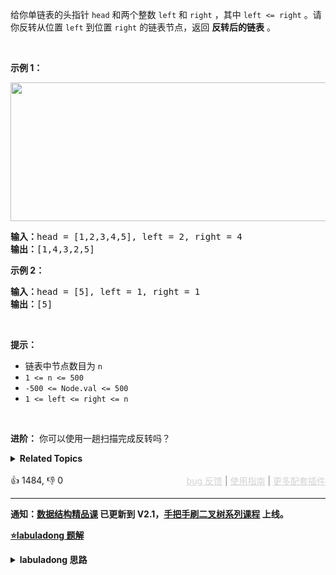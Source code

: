 给你单链表的头指针 <code>head</code> 和两个整数 <code>left</code> 和 <code>right</code> ，其中 <code>left <= right</code> 。请你反转从位置 <code>left</code> 到位置 <code>right</code> 的链表节点，返回 <strong>反转后的链表</strong> 。

<p>&nbsp;</p>

<p><strong>示例 1：</strong></p> 
<img alt="" src="https://assets.leetcode.com/uploads/2021/02/19/rev2ex2.jpg" style="width: 542px; height: 222px;" /> 
<pre>
<strong>输入：</strong>head = [1,2,3,4,5], left = 2, right = 4
<strong>输出：</strong>[1,4,3,2,5]
</pre>

<p><strong>示例 2：</strong></p>

<pre>
<strong>输入：</strong>head = [5], left = 1, right = 1
<strong>输出：</strong>[5]
</pre>

<p>&nbsp;</p>

<p><strong>提示：</strong></p>

<ul> 
 <li>链表中节点数目为 <code>n</code></li> 
 <li><code>1 &lt;= n &lt;= 500</code></li> 
 <li><code>-500 &lt;= Node.val &lt;= 500</code></li> 
 <li><code>1 &lt;= left &lt;= right &lt;= n</code></li> 
</ul>

<p>&nbsp;</p>

<p><strong>进阶：</strong> 你可以使用一趟扫描完成反转吗？</p>

<details><summary><strong>Related Topics</strong></summary>链表</details><br>

<div>👍 1484, 👎 0<span style='float: right;'><span style='color: gray;'><a href='https://github.com/labuladong/fucking-algorithm/discussions/939' target='_blank' style='color: lightgray;text-decoration: underline;'>bug 反馈</a> | <a href='https://mp.weixin.qq.com/s/NF8mmVyXVfC1ehdMOsO7Cw' target='_blank' style='color: lightgray;text-decoration: underline;'>使用指南</a> | <a href='https://labuladong.github.io/algo/images/others/%E5%85%A8%E5%AE%B6%E6%A1%B6.jpg' target='_blank' style='color: lightgray;text-decoration: underline;'>更多配套插件</a></span></span></div>

<div id="labuladong"><hr>

**通知：[数据结构精品课](https://aep.h5.xeknow.com/s/1XJHEO) 已更新到 V2.1，[手把手刷二叉树系列课程](https://aep.xet.tech/s/3YGcq3) 上线。**



<p><strong><a href="https://labuladong.github.io/article?qno=92" target="_blank">⭐️labuladong 题解</a></strong></p>
<details><summary><strong>labuladong 思路</strong></summary>

## 基本思路

PS：这道题在[《算法小抄》](https://mp.weixin.qq.com/s/tUSovvogbR9StkPWb75fUw) 的第 283 页。

迭代解法很简单，用一个 for 循环即可，但这道题经常用来考察递归思维，让你用纯递归的形式来解决，这里就给出递归解法的思路。

要想真正理解递归操作链表的代码思路，需要从递归翻转整条链表的算法开始，推导出递归翻转前 `N` 个节点的算法，最后改写出递归翻转区间内的节点的解法代码。

关键点还是要明确递归函数的定义，由于内容和图比较多，这里就不写了，请看详细题解。

**详细题解：[递归魔法：反转单链表](https://labuladong.github.io/article/fname.html?fname=递归反转链表的一部分)**

**标签：[数据结构](https://mp.weixin.qq.com/mp/appmsgalbum?__biz=MzAxODQxMDM0Mw==&action=getalbum&album_id=1318892385270808576)，递归，[链表](https://mp.weixin.qq.com/mp/appmsgalbum?__biz=MzAxODQxMDM0Mw==&action=getalbum&album_id=2120596033251475465)，[链表双指针](https://mp.weixin.qq.com/mp/appmsgalbum?__biz=MzAxODQxMDM0Mw==&action=getalbum&album_id=2120596033251475465)**

## 解法代码

```java
class Solution {
    public ListNode reverseBetween(ListNode head, int m, int n) {
        // base case
        if (m == 1) {
            return reverseN(head, n);
        }
        // 前进到反转的起点触发 base case
        head.next = reverseBetween(head.next, m - 1, n - 1);
        return head;
    }

    ListNode successor = null; // 后驱节点
    // 反转以 head 为起点的 n 个节点，返回新的头结点
    ListNode reverseN(ListNode head, int n) {
        if (n == 1) {
            // 记录第 n + 1 个节点
            successor = head.next;
            return head;
        }
        // 以 head.next 为起点，需要反转前 n - 1 个节点
        ListNode last = reverseN(head.next, n - 1);

        head.next.next = head;
        // 让反转之后的 head 节点和后面的节点连起来
        head.next = successor;
        return last;/**<extend up -90>

![](https://labuladong.gitee.io/pictures/反转链表/7.jpg)
*/
    }
}
```

**类似题目**：
  - [206. 反转链表 🟢](/problems/reverse-linked-list)
  - [剑指 Offer 24. 反转链表 🟢](/problems/fan-zhuan-lian-biao-lcof/)
  - [剑指 Offer II 024. 反转链表 🟢](/problems/UHnkqh)

</details>
</div>



